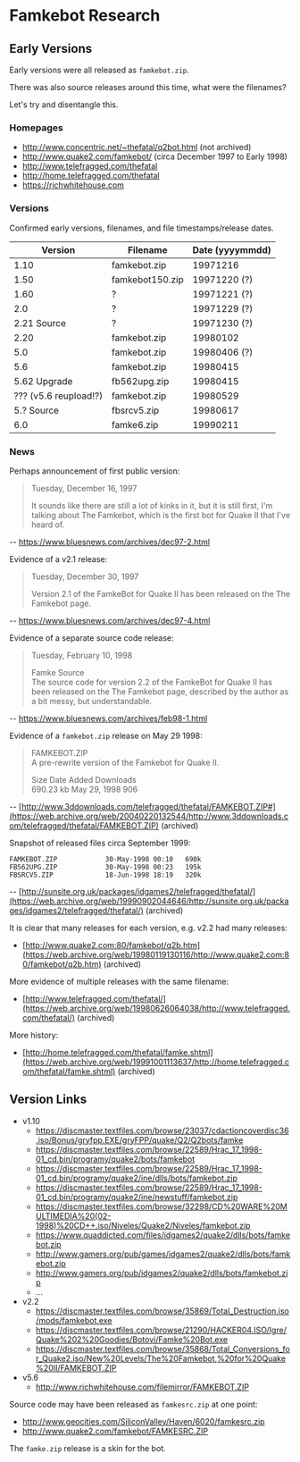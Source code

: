 # Famkebot Research


## Early Versions

Early versions were all released as `famkebot.zip`.

There was also source releases around this time, what were the filenames?

Let's try and disentangle this.


### Homepages

* http://www.concentric.net/~thefatal/q2bot.html (not archived)
* http://www.quake2.com/famkebot/ (circa December 1997 to Early 1998)
* http://www.telefragged.com/thefatal
* http://home.telefragged.com/thefatal
* https://richwhitehouse.com


### Versions

Confirmed early versions, filenames, and file timestamps/release dates.

Version | Filename | Date (yyyymmdd)
------- | -------- | ----
1.10			| famkebot.zip 		| 19971216
1.50			| famkebot150.zip 	| 19971220 (?)
1.60 			| ? 				| 19971221 (?)
2.0 			| ? 				| 19971229 (?)
2.21 Source		| ? 				| 19971230 (?)
2.20			| famkebot.zip 		| 19980102
5.0 			| famkebot.zip 		| 19980406 (?)
5.6				| famkebot.zip 		| 19980415
5.62 Upgrade 	| fb562upg.zip 		| 19980415
??? (v5.6 reupload!?)			| famkebot.zip 		| 19980529
5.? Source 		| fbsrcv5.zip 		| 19980617
6.0 			| famke6.zip		| 19990211


### News

Perhaps announcement of first public version:

> Tuesday, December 16, 1997
>
> It sounds like there are still a lot of kinks in it, but it is still first, I'm talking about The Famkebot, which is the first bot for Quake II that I've heard of.

-- https://www.bluesnews.com/archives/dec97-2.html

Evidence of a v2.1 release:

> Tuesday, December 30, 1997
>
> Version 2.1 of the FamkeBot for Quake II has been released on the The Famkebot page.

-- https://www.bluesnews.com/archives/dec97-4.html

Evidence of a separate source code release:

> Tuesday, February 10, 1998
>
> Famke Source\
> The source code for version 2.2 of the FamkeBot for Quake II has been released on the The Famkebot page, described by the author as a bit messy, but understandable.

-- https://www.bluesnews.com/archives/feb98-1.html

Evidence of a `famkebot.zip` release on May 29 1998:

> FAMKEBOT.ZIP\
> A pre-rewrite version of the Famkebot for Quake II.
>
> Size	Date Added	Downloads\
> 690.23 kb	May 29, 1998	906

-- [http://www.3ddownloads.com/telefragged/thefatal/FAMKEBOT.ZIP#](https://web.archive.org/web/20040220132544/http://www.3ddownloads.com/telefragged/thefatal/FAMKEBOT.ZIP) (archived)

Snapshot of released files circa September 1999:

```text
FAMKEBOT.ZIP            30-May-1998 00:10   690k
FB562UPG.ZIP            30-May-1998 00:23   195k
FBSRCV5.ZIP             18-Jun-1998 18:19   320k
```

-- [http://sunsite.org.uk/packages/idgames2/telefragged/thefatal/](https://web.archive.org/web/19990902044646/http://sunsite.org.uk/packages/idgames2/telefragged/thefatal/) (archived)

It is clear that many releases for each version, e.g. v2.2 had many releases:

* [http://www.quake2.com:80/famkebot/q2b.htm](https://web.archive.org/web/19980119130116/http://www.quake2.com:80/famkebot/q2b.htm) (archived)

More evidence of multiple releases with the same filename:

* [http://www.telefragged.com/thefatal/](https://web.archive.org/web/19980626064038/http://www.telefragged.com/thefatal/) (archived)

More history:

* [http://home.telefragged.com/thefatal/famke.shtml](https://web.archive.org/web/19991001113637/http://home.telefragged.com/thefatal/famke.shtml) (archived)


## Version Links

* v1.10
	* https://discmaster.textfiles.com/browse/23037/cdactioncoverdisc36.iso/Bonus/gryfpp.EXE/gryFPP/quake/Q2/Q2bots/famke
	* https://discmaster.textfiles.com/browse/22589/Hrac_17_1998-01_cd.bin/programy/quake2/bots/famkebot
	* https://discmaster.textfiles.com/browse/22589/Hrac_17_1998-01_cd.bin/programy/quake2/ine/dlls/bots/famkebot.zip
	* https://discmaster.textfiles.com/browse/22589/Hrac_17_1998-01_cd.bin/programy/quake2/ine/newstuff/famkebot.zip
	* https://discmaster.textfiles.com/browse/32298/CD%20WARE%20MULTIMEDIA%20(02-1998)%20CD++.iso/Niveles/Quake2/Niveles/famkebot.zip
	* https://www.quaddicted.com/files/idgames2/quake2/dlls/bots/famkebot.zip
	* http://www.gamers.org/pub/games/idgames2/quake2/dlls/bots/famkebot.zip
	* http://www.gamers.org/pub/idgames2/quake2/dlls/bots/famkebot.zip
	* ...
* v2.2
	* https://discmaster.textfiles.com/browse/35869/Total_Destruction.iso/mods/famkebot.exe
	* https://discmaster.textfiles.com/browse/21290/HACKER04.ISO/Igre/Quake%202%20Goodies/Botovi/Famke%20Bot.exe
	* https://discmaster.textfiles.com/browse/35868/Total_Conversions_for_Quake2.iso/New%20Levels/The%20Famkebot,%20for%20Quake%20II/FAMKEBOT.ZIP
* v5.6
	* http://www.richwhitehouse.com/filemirror/FAMKEBOT.ZIP


Source code may have been released as `famkesrc.zip` at one point:

* http://www.geocities.com/SiliconValley/Haven/6020/famkesrc.zip
* http://www.quake2.com/famkebot/FAMKESRC.ZIP

The `famke.zip` release is a skin for the bot.

